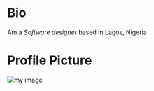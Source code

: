 # Bio
Am a *Software designer* based in Lagos, Nigeria
# Profile Picture
![my image](https://user-images.githubusercontent.com/61983496/104947154-99dbb000-59bb-11eb-86aa-f744cf06d5da.jpg)

